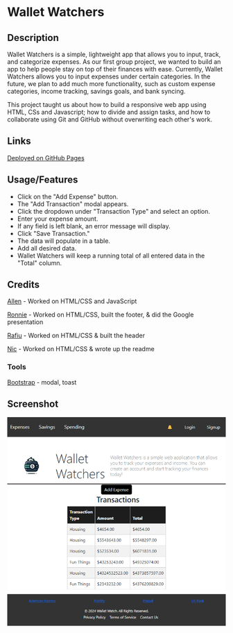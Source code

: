 # Wallet Watchers

## Description

Wallet Watchers is a simple, lightweight app that allows you to input, track, and categorize expenses. As our first group project, we wanted to build an app to help people stay on top of their finances with ease. Currently, Wallet Watchers allows you to input expenses under certain categories. In the future, we plan to add much more functionality, such as custom expense categories, income tracking, savings goals, and bank syncing.

This project taught us about how to build a responsive web app using HTML, CSs and Javascript; how to divide and assign tasks, and how to collaborate using Git and GitHub without overwriting each other's work.

## Links

[Deployed on GitHub Pages](https://allenarnoldy.github.io/project1/)

## Usage/Features

- Click on the "Add Expense" button.
- The "Add Transaction" modal appears. 
- Click the dropdown under "Transaction Type" and select an option.
- Enter your expense amount.
- If any field is left blank, an error message will display.
- Click "Save Transaction."
- The data will populate in a table.
- Add all desired data.
- Wallet Watchers will keep a running total of all entered data in the "Total" column.
    

## Credits

[Allen](https://github.com/allenarnoldy) - Worked on HTML/CSS and JavaScript

[Ronnie](https://github.com/RonKen-coder) - Worked on HTML/CSS, built the footer, & did the Google presentation

[Rafiu](https://github.com/elele20005) - Worked on HTML/CSS & built the header

[Nic](https://github.com/k3strl) - Worked on HTML/CSS & wrote up the readme

### Tools 

[Bootstrap](https://getbootstrap.com/) - modal, toast

## Screenshot

![screencap](assets\photos\screencap.png)